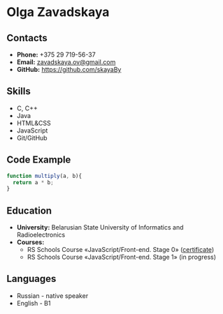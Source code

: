 # Olga Zavadskaya
## Contacts
* **Phone:** +375 29 719-56-37
* **Email:** zavadskaya.ov@gmail.com
* **GitHub:** https://github.com/skayaBy
## Skills
* C, C++
* Java
* HTML&CSS
* JavaScript
* Git/GitHub
## Code Example
```javascript
function multiply(a, b){
  return a * b;
}
```
## Education
* **University:** Belarusian State University of Informatics and Radioelectronics
* **Courses:**
  * RS Schools Course «JavaScript/Front-end. Stage 0» ([certificate](https://app.rs.school/certificate/74qto4c6 "Certificate"))
  * RS Schools Course «JavaScript/Front-end. Stage 1» (in progress)
## Languages
* Russian - native speaker
* English - B1